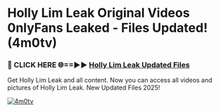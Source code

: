 # Holly Lim Leak Original Videos 0nlyFans Leaked - Files Updated! (4m0tv)

<h3>🔴 CLICK HERE 🌐==►► <a href="https://tinyurl.com/x26r9saj" rel="nofollow">Holly Lim Leak Updated Files</a></h3>

Get Holly Lim Leak and all content. Now you can access all videos and pictures of Holly Lim Leak. New Updated Files 2025!

[![4m0tv](https://i.imgur.com/LkgZPqh.gif)](https://tinyurl.com/x26r9saj)
